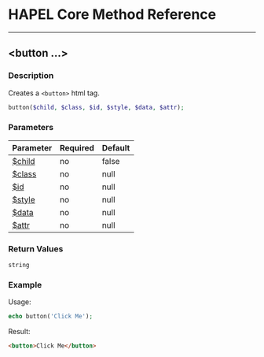 # HAPEL Core Method Reference

---
## \<button ...>


### Description

Creates a `<button>` html tag.

```php
button($child, $class, $id, $style, $data, $attr);
```

### Parameters

| Parameter                        | Required | Default   |
|----------------------------------|----------|-----------|
| [$child](../attributes/child.md) | no       | false     |
| [$class](../attributes/class.md) | no       | null      |
| [$id](../attributes/id.md)       | no       | null      |
| [$style](../attributes/style.md) | no       | null      |
| [$data](../attributes/data.md)   | no       | null      |
| [$attr](../attributes/attr.md)   | no       | null      |

 
### Return Values

`string`


### Example

Usage:
```php
echo button('Click Me');
```
Result:
```html
<button>Click Me</button>
```
